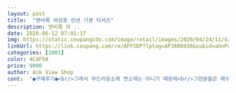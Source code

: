 ```yaml
---
layout: post 
title:  "엔비룩 여성용 린넨 기본 티셔츠" 
description: 엔비룩 여 ..
date: 2020-06-12 07:01:17 
img: https://static.coupangcdn.com/image/retail/images/2020/04/24/11/4/7e47935d-f7d6-43b9-a2c4-5e1d7eca279f.jpg 
linkUrl: https://link.coupang.com/re/AFFSDP?lptag=AF3600438&subid=ahnPublicAsk&pageKey=1515500614&itemId=2601127814&vendorItemId=70592310512&traceid=V0-113-c383d37d67400933 
categories: [1001] 
color: 4CAF50 
price: 9900 
author: Ask View Shop 
cont:  "●구매후기●<br/>그래서 부드러운소재 면소재는 아니기 때문에<br/>그런분들은 패쑤<br/>다른색으로 재구매해야겠어요<br/>맘에속드려요<br/>색도 예쁘고요.<br/> 한철입겠거니 했는데 기대이상입니다^^(아주얇은린넨기지는아님)<br/>색상도예쁘네요<br/>일단 막빨아도 늘어짐 없다는게 최고<br/>잘입을게요<br/>전 나름 만족합니다<br/>팔둑부분은 좀ㅋㅋ<br/>품은 괜찮은데(날씬하지 않음ㅠ)<br/>피부가 예민하시면 비추예요<br/>하지만 전 그런 피부가 아니라서ㅎ<br/>" 
---
```


